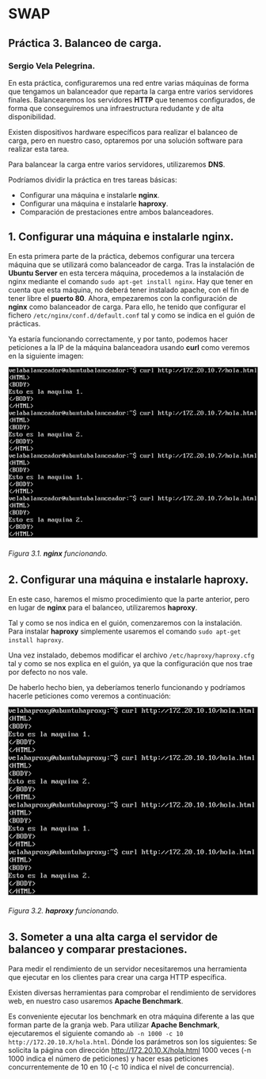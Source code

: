 # SWAP
## Práctica 3. Balanceo de carga.
### Sergio Vela Pelegrina.
En esta práctica, configuraremos una red entre varias máquinas de forma que tengamos un balanceador que reparta la carga entre varios servidores finales.
Balancearemos los servidores **HTTP** que tenemos configurados, de forma que conseguiremos una infraestructura redudante y de alta disponibilidad.

Existen dispositivos hardware específicos para realizar el balanceo de carga, pero en nuestro caso, optaremos por una solución software para realizar esta tarea.

Para balancear la carga entre varios servidores, utilizaremos **DNS**.

Podríamos dividir la práctica en tres tareas básicas:
+ Configurar una máquina e instalarle **nginx**.
+ Configurar una máquina e instalarle **haproxy**.
+ Comparación de prestaciones entre ambos balanceadores.

## 1. Configurar una máquina e instalarle **nginx**.

En esta primera parte de la práctica, debemos configurar una tercera máquina que se utilizará como balanceador de carga.
Tras la instalación de **Ubuntu Server** en esta tercera máquina, procedemos a la instalación de nginx mediante el comando `sudo apt-get install nginx`.
Hay que tener en cuenta que esta máquina, no deberá tener instalado apache, con el fin de tener libre el **puerto 80**.
Ahora, empezaremos con la configuración de **nginx** como balanceador de carga.
Para ello, he tenido que configurar el fichero `/etc/nginx/conf.d/default.conf` tal y como se indica en el guión de prácticas.

Ya estaría funcionando correctamente, y por tanto, podemos hacer peticiones a la IP de la máquina balanceadora usando **curl** como veremos en la siguiente imagen:

![nginx](https://github.com/sergiovp/SWAP/blob/master/Pr%C3%A1cticas/Pr%C3%A1ctica%203/images/nginx_funcionando.png)
###### Figura 3.1. **nginx** funcionando.

## 2. Configurar una máquina e instalarle **haproxy**.

En este caso, haremos el mismo procedimiento que la parte anterior, pero en lugar de **nginx** para el balanceo, utilizaremos **haproxy**.

Tal y como se nos indica en el guión, comenzaremos con la instalación.
Para instalar **haproxy** simplemente usaremos el comando `sudo apt-get install haproxy`.


Una vez instalado, debemos modificar el archivo `/etc/haproxy/haproxy.cfg` tal y como se nos explica en el guión, ya que la configuración que nos trae por defecto no nos vale.

De haberlo hecho bien, ya deberíamos tenerlo funcionando y podríamos hacerle peticiones como veremos a continuación:

![haproxy](https://github.com/sergiovp/SWAP/blob/master/Pr%C3%A1cticas/Pr%C3%A1ctica%203/images/haproxy_funcionando.png)
###### Figura 3.2. **haproxy** funcionando.

## 3. Someter a una alta carga el servidor de balanceo y comparar prestaciones.

Para medir el rendimiento de un servidor necesitaremos una herramienta que ejecutar en los clientes para crear una carga HTTP específica.

Existen diversas herramientas para comprobar el rendimiento de servidores web, en nuestro caso usaremos **Apache Benchmark**.

Es conveniente ejecutar los benchmark en otra máquina diferente a las que forman parte de la granja web.
Para utilizar **Apache Benchmark**, ejecutaremos el siguiente comando `ab -n 1000 -c 10 http://172.20.10.X/hola.html`.
Dónde los parámetros son los siguientes:
Se solicita la página con dirección http://172.20.10.X/hola.html 1000 veces (-n 1000 indica el número de peticiones) y hacer esas peticiones concurrentemente de 10 en 10 (-c 10 indica el nivel de concurrencia).